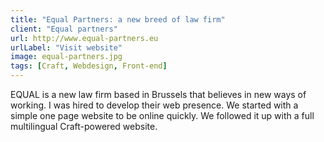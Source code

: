 ```yaml
---
title: "Equal Partners: a new breed of law firm"
client: "Equal partners"
url: http://www.equal-partners.eu
urlLabel: "Visit website"
image: equal-partners.jpg
tags: [Craft, Webdesign, Front-end]
---
```


EQUAL is a new law firm based in Brussels that believes in new ways of working. I was hired to develop their web presence. We started with a simple one page website to be online quickly. We followed it up with a full multilingual Craft-powered website.
